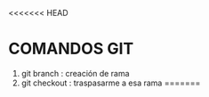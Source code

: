 <<<<<<< HEAD
# COMANDOS GIT
1. git branch : creación de rama
2. git checkout : traspasarme a esa rama
=======

